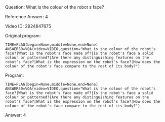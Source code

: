 Question: What is the colour of the robot s face?

Reference Answer: 4

Video ID: 2924847675

Original program:

```
TIME=FLAG(begin=None,middle=None,end=None)
ANSWERS0=VQA(video=VIDEO,question="What is the colour of the robot's face?|What is the robot's face made of?|Is the robot's face a solid colour or patterned?|Are there any distinguishing features on the robot's face?|What is the expression on the robot's face?|How does the colour of the robot's face compare to the rest of its body?")
```

Program:

```
TIME=FLAG(begin=None,middle=None,end=None)
ANSWERS0=VQA(video=VIDEO,question="What is the colour of the robot's face?|What is the robot's face made of?|Is the robot's face a solid colour or patterned?|Are there any distinguishing features on the robot's face?|What is the expression on the robot's face?|How does the colour of the robot's face compare to the rest of its body?")
```

Answer: 4

